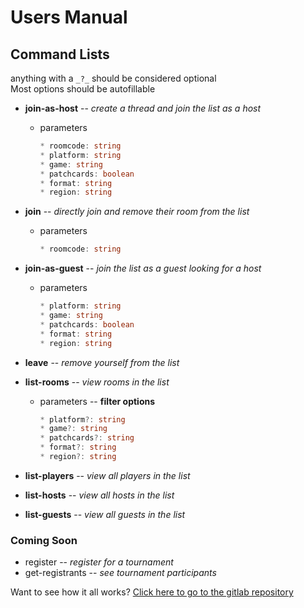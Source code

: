 # Users Manual

## Command Lists
anything with a `_?_` should be considered optional  
Most options should be autofillable

* **join-as-host** -- _create a thread and join the list as a host_
    - parameters 
        ``` typescript
        * roomcode: string
        * platform: string
        * game: string
        * patchcards: boolean
        * format: string
        * region: string
        ```

* **join** -- _directly join and remove their room from the list_
    - parameters 
        ```typescript
        * roomcode: string
        ```

* **join-as-guest** -- _join the list as a guest looking for a host_
    - parameters
        ```typescript
        * platform: string
        * game: string
        * patchcards: boolean
        * format: string
        * region: string
        ```

* **leave** -- _remove yourself from the list_

* **list-rooms** -- _view rooms in the list_
    - parameters -- **filter options**
        ```typescript
        * platform?: string
        * game?: string
        * patchcards?: string
        * format?: string
        * region?: string
        ```

* **list-players** -- _view all players in the list_
* **list-hosts** -- _view all hosts in the list_
* **list-guests** -- _view all guests in the list_

### Coming Soon
* register -- _register for a tournament_
* get-registrants -- _see tournament participants_


Want to see how it all works? [Click here to go to the gitlab repository](https://gitlab.com/EnnisHam/mr-match/-/tree/main)